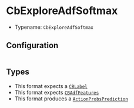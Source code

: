 # CbExploreAdfSoftmax

- Typename: `CbExploreAdfSoftmax`

## Configuration

```{reduction_config} CbExploreAdfSoftmax
```

## Types

- This format expects a [`CBLabel`](https://docs.rs/reductionml-core/latest/reductionml_core/types/struct.CBLabel.html)
- This format expects [`CBAdfFeatures`](https://docs.rs/reductionml-core/latest/reductionml_core/types/struct.CBAdfFeatures.html)
- This format produces a [`ActionProbsPrediction`](https://docs.rs/reductionml-core/latest/reductionml_core/types/struct.ActionProbsPrediction.html)